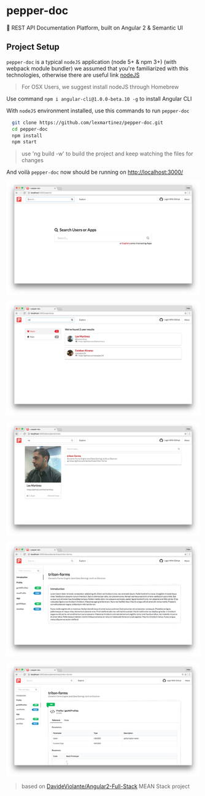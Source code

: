 # pepper-doc
:turtle: REST API Documentation Platform, built on Angular 2 & Semantic UI

## Project Setup

`pepper-doc` is a typical `nodeJS` application (node 5+ & npm 3+) (with webpack module bundler) we assumed that you're familiarized with this technologies, otherwise there are useful link [nodeJS](https://nodejs.org/en/)

> For OSX Users, we suggest install nodeJS through Homebrew

Use command `npm i angular-cli@1.0.0-beta.10 -g` to install Angular CLI

With `nodeJS` environment installed, use this commands to run `pepper-doc`

  ```bash
    git clone https://github.com/lexmartinez/pepper-doc.git
    cd pepper-doc
    npm install
    npm start
  ```
> use 'ng build -w' to build the project and keep watching the files for changes

And voil&#224; `pepper-doc` now should be running on [http://localhost:3000/](http://localhost:3000/)

![](https://raw.githubusercontent.com/lexmartinez/pepper-doc/master/snapshots/snapshot1.png)

![](https://raw.githubusercontent.com/lexmartinez/pepper-doc/master/snapshots/snapshot2.png)

![](https://raw.githubusercontent.com/lexmartinez/pepper-doc/master/snapshots/snapshot3.png)

![](https://raw.githubusercontent.com/lexmartinez/pepper-doc/master/snapshots/snapshot4.png)

![](https://raw.githubusercontent.com/lexmartinez/pepper-doc/master/snapshots/snapshot5.png)

> based on [DavideViolante/Angular2-Full-Stack](https://github.com/DavideViolante/Angular2-Full-Stack) MEAN Stack project
